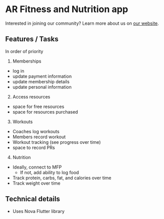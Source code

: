 # AR Fitness and Nutrition app

Interested in joining our community? Learn more about us on [our website](https://www.arfitnessandnutrition.com/).

## Features / Tasks

In order of priority

1. Memberships

- log in
- update payment information
- update membership details
- update personal information

2. Access resources

- space for free resources
- space for resources purchased

3. Workouts

- Coaches log workouts
- Members record workout
- Workout tracking (see progress over time)
- space to record PRs

4. Nutrition

- Ideally, connect to MFP
  - If not, add ability to log food
- Track protein, carbs, fat, and calories over time
- Track weight over time

## Technical details

- Uses Nova Flutter library
